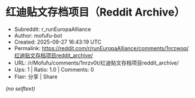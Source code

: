 # 红迪贴文存档项目（Reddit Archive）

- Subreddit: r_runEuropaAlliance
- Author: mofufu-bot
- Created: 2025-09-27 16:43:19 UTC
- Permalink: https://reddit.com/r/runEuropaAlliance/comments/1nrzwoq/红迪贴文存档项目reddit_archive/
- URL: /r/Mofufu/comments/1nrzv0t/红迪贴文存档项目reddit_archive/
- Ups: 1 | Ratio: 1.0 | Comments: 0
- Flair: 分享 | Share

_(no selftext)_
